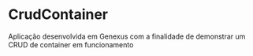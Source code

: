 # CrudContainer
Aplicação desenvolvida em Genexus com a finalidade de demonstrar um CRUD de container em funcionamento
